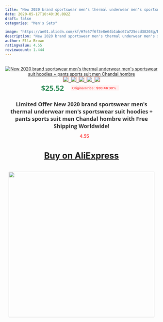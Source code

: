 ```yaml
---
title: "New 2020 brand sportswear men's thermal underwear men's sportswear suit hoodies + pants sports suit men Chandal hombre"
date: 2020-05-17T10:40:36.892Z
draft: false
categories: "Men's Sets"

image: "https://ae01.alicdn.com/kf/H7e57f6f3e8e64b1abc67a725ecd38208g/New-2020-brand-sportswear-men-s-thermal-underwear-men-s-sportswear-suit-hoodies-pants-sports-suit.jpg"
description: "New 2020 brand sportswear men's thermal underwear men's sportswear suit hoodies + pants sports suit men Chandal hombre"
author: Ella Brown
ratingvalue: 4.55
reviewcount: 1.444
---
```

<br>
<div style="text-align: center;">
<a href="https://s.click.aliexpress.com/e/_Ag3hqV" target="_blank" rel="nofollow noopener noreferrer"><img alt="New 2020 brand sportswear men's thermal underwear men's sportswear suit hoodies + pants sports suit men Chandal hombre" class="magnifier-image" src="https://ae01.alicdn.com/kf/H7e57f6f3e8e64b1abc67a725ecd38208g/New-2020-brand-sportswear-men-s-thermal-underwear-men-s-sportswear-suit-hoodies-pants-sports-suit.jpg_640x640.jpg">
<br>
<img style="border:1px solid salmon" src="https://ae01.alicdn.com/kf/H7e57f6f3e8e64b1abc67a725ecd38208g/New-2020-brand-sportswear-men-s-thermal-underwear-men-s-sportswear-suit-hoodies-pants-sports-suit.jpg_120x120.jpg">&nbsp;&nbsp;<img style="border:1px solid salmon" src="https://ae01.alicdn.com/kf/H5dd56a0814d740f0b93e423fd45f03cd5/New-2020-brand-sportswear-men-s-thermal-underwear-men-s-sportswear-suit-hoodies-pants-sports-suit.jpg_120x120.jpg">&nbsp;&nbsp;<img style="border:1px solid salmon" src="https://ae01.alicdn.com/kf/H668635ac643a40d399b16b021d44768cF/New-2020-brand-sportswear-men-s-thermal-underwear-men-s-sportswear-suit-hoodies-pants-sports-suit.jpg_120x120.jpg">&nbsp;&nbsp;<img style="border:1px solid salmon" src="https://ae01.alicdn.com/kf/H50bf108d879544e8858e4c6c7c9e5872u/New-2020-brand-sportswear-men-s-thermal-underwear-men-s-sportswear-suit-hoodies-pants-sports-suit.jpg_120x120.jpg">&nbsp;&nbsp;<img style="border:1px solid salmon" src="https://ae01.alicdn.com/kf/He6cca1621fc549e886f3e161ce1a876cE/New-2020-brand-sportswear-men-s-thermal-underwear-men-s-sportswear-suit-hoodies-pants-sports-suit.jpg_120x120.jpg"></a></div><br0>
<div style="text-align: center;"><span style="background-color: white; border: 0px; box-sizing: border-box; color: seagreen; display: inline-block; font-family: &quot;open sans&quot; , &quot;arial&quot; , &quot;helvetica&quot; , sans-serif , &quot;heiti&quot;; font-size: 24px; font-stretch: inherit; font-weight: 700; line-height: inherit; margin: 0px 10px 0px 0px; padding: 0px; vertical-align: middle;">$25.52 </span>
<span style="background: rgb(255 , 241 , 241); border-radius: 3px; border: 0px; box-sizing: border-box; color: #ff4747; display: inline-block; font-family: inherit; font-size: 12px; font-stretch: inherit; font-style: inherit; font-variant: inherit; font-weight: 600; line-height: inherit; margin: 0px; padding: 2px 5px; transform: scale(0.9); vertical-align: middle;">Original Price : <b style="text-decoration: line-through;">$36.46 </b> 30%&nbsp;&nbsp;</span></div>
<h1 style="color: #333333; display: inline-block; font-family: &quot;open sans&quot; , &quot;arial&quot; , &quot;helvetica&quot; , sans-serif , &quot;heiti&quot;; font-size: 18px; font-stretch: inherit; font-weight: 700; text-align: center;">Limited Offer New 2020 brand sportswear men's thermal underwear men's sportswear suit hoodies + pants sports suit men Chandal hombre with Free Shipping Worldwide!</h1>
<div style="color: #ff4747; text-align: center;">
<img src="https://4.bp.blogspot.com/-M0ZcTcb-5uY/XleCXlxnR4I/AAAAAAAAAEc/OrjgMkXV1oMQFaCRZj5HQwOCBcu3w1FegCPcBGAYYCw/s1600/star.png" style="height: 15px;">&nbsp;<b>4.55</b></div>
<div class="button_cont" align="center"><a class="buynow_a" href="https://s.click.aliexpress.com/e/_Ag3hqV" target="_blank" rel="nofollow noopener noreferrer"><H1>Buy on AliExpress</H1></a></div><br>
<div class="separator" style="clear: both; text-align: center;">
<img src="https://lh3.googleusercontent.com/-pTy5HemUv9M/XlePHvY0dAI/AAAAAAAAAE4/0nX5iRUoIWY8eMW9Dpxeirr157OZliDIgCLcBGAsYHQ/s1600/badge.gif" width="480">
</div>
